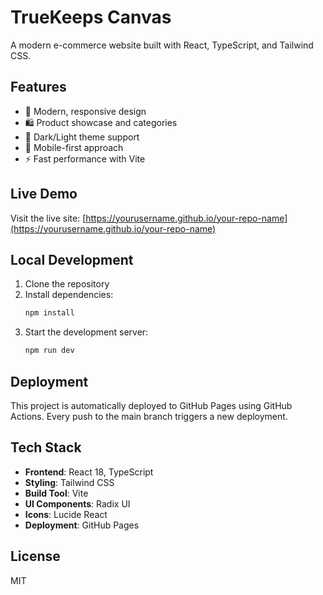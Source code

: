 # TrueKeeps Canvas

A modern e-commerce website built with React, TypeScript, and Tailwind CSS.

## Features

- 🎨 Modern, responsive design
- 🛍️ Product showcase and categories
- 🌙 Dark/Light theme support
- 📱 Mobile-first approach
- ⚡ Fast performance with Vite

## Live Demo

Visit the live site: [https://yourusername.github.io/your-repo-name](https://yourusername.github.io/your-repo-name)

## Local Development

1. Clone the repository
2. Install dependencies:
   ```bash
   npm install
   ```
3. Start the development server:
   ```bash
   npm run dev
   ```

## Deployment

This project is automatically deployed to GitHub Pages using GitHub Actions. Every push to the main branch triggers a new deployment.

## Tech Stack

- **Frontend**: React 18, TypeScript
- **Styling**: Tailwind CSS
- **Build Tool**: Vite
- **UI Components**: Radix UI
- **Icons**: Lucide React
- **Deployment**: GitHub Pages

## License

MIT
